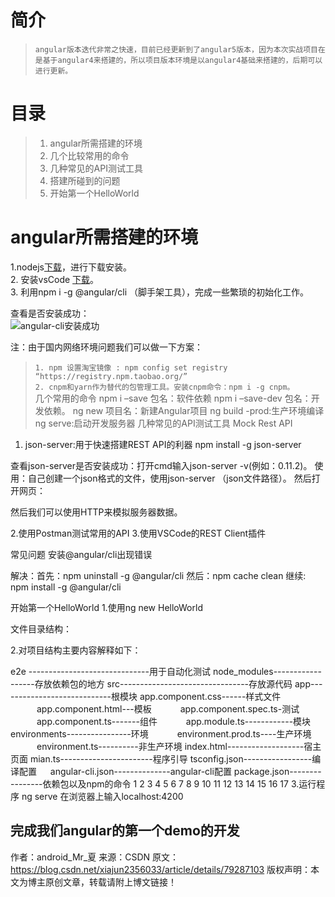 # 简介

>`angular版本迭代非常之快速，目前已经更新到了angular5版本，因为本次实战项目在是基于angular4来搭建的，所以项目版本环境是以angular4基础来搭建的，后期可以进行更新。`

# 目录
>1. angular所需搭建的环境
>2. 几个比较常用的命令
>3. 几种常见的API测试工具
>4. 搭建所碰到的问题
>5. 开始第一个HelloWorld

# angular所需搭建的环境
1.nodejs[下载](https://nodejs.org/en/)，进行下载安装。  
2. 安装vsCode [下载](https://code.visualstudio.com/)。  
3. 利用npm i -g @angular/cli （脚手架工具），完成一些繁琐的初始化工作。  

查看是否安装成功：   
![](https://img-blog.csdn.net/20180329143230413?watermark/2/text/aHR0cHM6Ly9ibG9nLmNzZG4ubmV0L3hpYWp1bjIzNTYwMzM=/font/5a6L5L2T/fontsize/400/fill/I0JBQkFCMA==/dissolve/70 "angular-cli安装成功")

注：由于国内网络环境问题我们可以做一下方案：

>`1. npm 设置淘宝镜像 : npm config set registry “https://registry.npm.taobao.org/”`  
>`2. cnpm和yarn作为替代的包管理工具。安装cnpm命令：npm i -g cnpm。`  
几个常用的命令
npm i –save 包名：软件依赖 npm i –save-dev 包名：开发依赖。
ng new 项目名：新建Angular项目
ng build -prod:生产环境编译
ng serve:启动开发服务器
几种常见的API测试工具
Mock Rest API 
1. json-server:用于快速搭建REST API的利器 npm install -g json-server

查看json-server是否安装成功：打开cmd输入json-server -v(例如：0.11.2)。 
使用：自己创建一个json格式的文件，使用json-server （json文件路径）。 
然后打开网页： 

然后我们可以使用HTTP来模拟服务器数据。

2.使用Postman测试常用的API 
3.使用VSCode的REST Client插件

常见问题
安装@angular/cli出现错误

解决：首先：npm uninstall -g @angular/cli 
然后：npm cache clean 
继续: npm install -g @angular/cli

开始第一个HelloWorld
1.使用ng new HelloWorld 
 
文件目录结构： 


2.对项目结构主要内容解释如下：

e2e ------------------------------用于自动化测试
node_modules------------------存放依赖包的地方
src--------------------------------存放源代码
    app----------------------------根模块
           app.component.css------样式文件
　　　app.component.html---模板
　　　app.component.spec.ts-测试
　　　app.component.ts-------组件
　　　app.module.ts------------模块
    environments----------------环境
　　　environment.prod.ts----生产环境
　　　environment.ts----------非生产环境
    index.html-------------------宿主页面
    mian.ts-----------------------程序引导
    tsconfig.json-----------------编译配置
　 angular-cli.json--------------angular-cli配置
    package.json----------------依赖包以及npm的命令
1
2
3
4
5
6
7
8
9
10
11
12
13
14
15
16
17
3.运行程序 ng serve 在浏览器上输入localhost:4200 


完成我们angular的第一个demo的开发 
--------------------- 
作者：android_Mr_夏 
来源：CSDN 
原文：https://blog.csdn.net/xiajun2356033/article/details/79287103 
版权声明：本文为博主原创文章，转载请附上博文链接！
